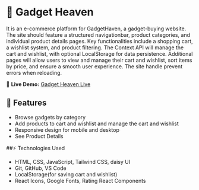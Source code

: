 # 🛒 Gadget Heaven

It is an e-commerce platform for GadgetHaven, a gadget-buying website. The site should feature a structured navigationbar, product categories, and individual product details pages. Key functionalities include a shopping cart, a wishlist system, and product filtering. The Context API will manage the cart and wishlist, with optional LocalStorage for data persistence. Additional pages will allow users to view and manage their cart and wishlist, sort items by price, and ensure a smooth user experience. The site handle prevent errors when reloading.

🔗 **Live Demo:** [Gadget Heaven Live](https://reliable-bubblegum-351f06.netlify.app/)

## 🌟 Features
- Browse gadgets by category
- Add products to cart and wishlist and manage the cart and wishlist
- Responsive design for mobile and desktop
- See Product Details


##⚡ Technologies Used

- HTML, CSS, JavaScript, Tailwind CSS, daisy UI 
- Git, GitHub, VS Code
- LocalStorage(for saving cart and wishlist)
- React Icons, Google Fonts, Rating React Components

